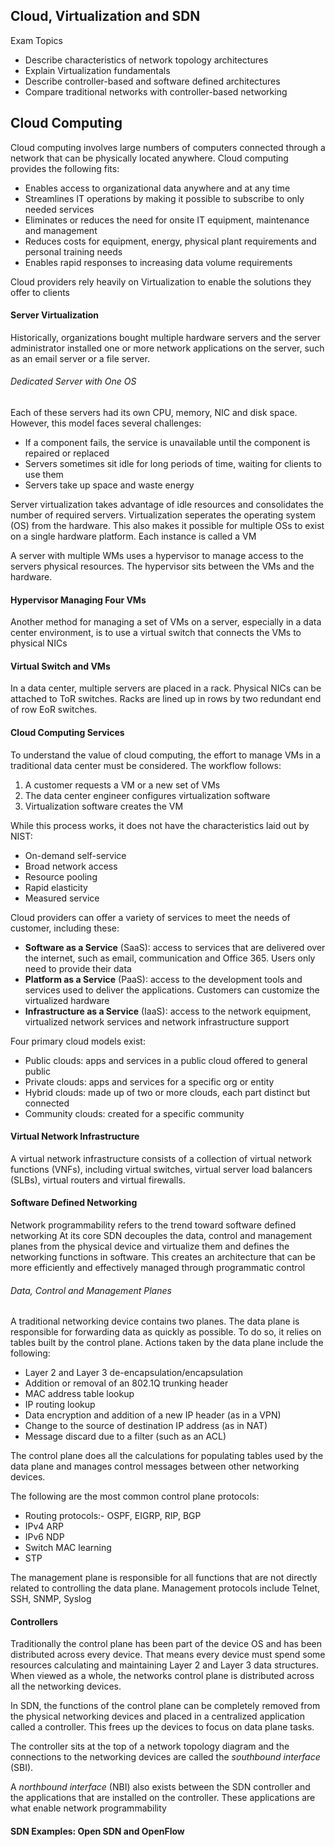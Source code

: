 ## Cloud, Virtualization and SDN

Exam Topics
* Describe characteristics of network topology architectures
* Explain Virtualization fundamentals
* Describe controller-based and software defined architectures 
* Compare traditional networks with controller-based networking 

## Cloud Computing 

Cloud computing involves large numbers of computers connected through a network that can be physically located anywhere. Cloud computing provides the following fits:
* Enables access to organizational data anywhere and at any time
* Streamlines IT operations by making it possible to subscribe to only needed services 
* Eliminates or reduces the need for onsite IT equipment, maintenance and management 
* Reduces costs for equipment, energy, physical plant requirements and personal training needs
* Enables rapid responses to increasing data volume requirements

Cloud providers rely heavily on Virtualization to enable the solutions they offer to clients 

#### Server Virtualization

Historically, organizations bought multiple hardware servers and the server administrator installed one or more network applications on the server, such as an email server or a file server.

###### Dedicated Server with One OS 

Each of these servers had its own CPU, memory, NIC and disk space. However, this model faces several challenges:
- If a component fails, the service is unavailable until the component is repaired or replaced
- Servers sometimes sit idle for long periods of time, waiting for clients to use them 
- Servers take up space and waste energy 

Server virtualization takes advantage of idle resources and consolidates the number of required servers. Virtualization seperates the operating system (OS) from the hardware. This also makes it possible for multiple OSs to exist on a single hardware platform. Each instance is called a VM 

A server with multiple WMs uses a hypervisor to manage access to the servers physical resources. The hypervisor sits between the VMs and the hardware.

#### Hypervisor Managing Four VMs

Another method for managing a set of VMs on a server, especially in a data center environment, is to use a virtual switch that connects the VMs to physical NICs

#### Virtual Switch and VMs

In a data center, multiple servers are placed in a rack. Physical NICs can be attached to ToR switches. Racks are lined up in rows by two redundant end of row EoR switches.

#### Cloud Computing Services

To understand the value of cloud computing, the effort to manage VMs in a traditional data center must be considered. The workflow follows:

1. A customer requests a VM or a new set of VMs
2. The data center engineer configures virtualization software
3. Virtualization software creates the VM 

While this process works, it does not have the characteristics laid out by NIST:
- On-demand self-service
- Broad network access
- Resource pooling
- Rapid elasticity 
- Measured service 

Cloud providers can offer a variety of services to meet the needs of customer, including these:

* **Software as a Service** (SaaS): access to services that are delivered over the internet, such as email, communication and Office 365. Users only need to provide their data 
* **Platform as a Service** (PaaS): access to the development tools and services used to deliver the applications. Customers can customize the virtualized hardware
* **Infrastructure as a Service** (IaaS): access to the network equipment, virtualized network services and network infrastructure support

Four primary cloud models exist:
- Public clouds: apps and services in a public cloud offered to general public
- Private clouds: apps and services for a specific org or entity
- Hybrid clouds: made up of two or more clouds, each part distinct but connected
- Community clouds: created for a specific community

#### Virtual Network Infrastructure

A virtual network infrastructure consists of a collection of virtual network functions (VNFs), including virtual switches, virtual server load balancers (SLBs), virtual routers and virtual firewalls. 

#### Software Defined Networking

Network programmability refers to the trend toward software defined networking At its core SDN decouples the data, control and management planes from the physical device and virtualize them and defines the networking functions in software. This creates an architecture that can be more efficiently and effectively managed through programmatic control 

###### Data, Control and Management Planes

A traditional networking device contains two planes. The data plane is responsible for forwarding data as quickly as possible. To do so, it relies on tables built by the control plane. Actions taken by the data plane include the following:
* Layer 2 and Layer 3 de-encapsulation/encapsulation 
* Addition or removal of an 802.1Q trunking header
* MAC address table lookup
* IP routing lookup
* Data encryption and addition of a new IP header (as in a VPN)
* Change to the source of destination IP address (as in NAT)
* Message discard due to a filter (such as an ACL)

The control plane does all the calculations for populating tables used by the data plane and manages control messages between other networking devices.

The following are the most common control plane protocols:
* Routing protocols:- OSPF, EIGRP, RIP, BGP
* IPv4 ARP
* IPv6 NDP
* Switch MAC learning 
* STP

The management plane is responsible for all functions that are not directly related to controlling the data plane. Management protocols include Telnet, SSH, SNMP, Syslog

#### Controllers 

Traditionally the control plane has been part of the device OS and has been distributed across every device. That means every device must spend some resources calculating and maintaining Layer 2 and Layer 3 data structures. When viewed as a whole, the networks control plane is distributed across all the networking devices. 

In SDN, the functions of the control plane can be completely removed from the physical networking devices and placed in a centralized application called a controller. This frees up the devices to focus on data plane tasks.

The controller sits at the top of a network topology diagram and the connections to the networking devices are called the *southbound interface* (SBI).

A *northbound interface* (NBI) also exists between the SDN controller and the applications that are installed on the controller. These applications are what enable network programmability

#### SDN Examples: Open SDN and OpenFlow